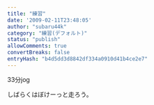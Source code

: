 ```yaml
---
title: "練習"
date: '2009-02-11T23:48:05'
author: "subaru44k"
category: "練習(デフォルト)"
status: "publish"
allowComments: true
convertBreaks: false
entryHash: "b4d5dd3d8842df334a0910d41b4ce2e7"
---
```

33分jog

しばらくはぼけーっと走ろう。
